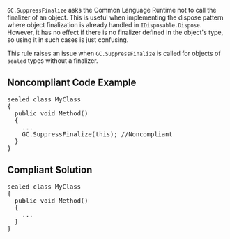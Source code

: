 `GC.SuppressFinalize` asks the Common Language Runtime not to call the finalizer of an object. This is useful when implementing the
dispose pattern where object finalization is already handled in `IDisposable.Dispose`. However, it has no effect if there is no finalizer
defined in the object's type, so using it in such cases is just confusing.

This rule raises an issue when `GC.SuppressFinalize` is called for objects of `sealed` types without a finalizer.

## Noncompliant Code Example

<pre>
sealed class MyClass
{
  public void Method()
  {
    ...
    GC.SuppressFinalize(this); //Noncompliant
  }
}
</pre>

## Compliant Solution

<pre>
sealed class MyClass
{
  public void Method()
  {
    ...
  }
}
</pre>